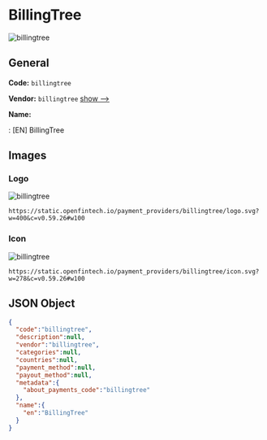 
# BillingTree 
![billingtree](https://static.openfintech.io/payment_providers/billingtree/logo.svg?w=400&c=v0.59.26#w100)  

## General 
 
**Code:** `billingtree` 
 
**Vendor:** `billingtree` [show -->](/vendors/billingtree/) 
 
**Name:** 
 
:	[EN] BillingTree 
 

## Images 

### Logo 
 
![billingtree](https://static.openfintech.io/payment_providers/billingtree/logo.svg?w=400&c=v0.59.26#w100)  

```
https://static.openfintech.io/payment_providers/billingtree/logo.svg?w=400&c=v0.59.26#w100
```  

### Icon 
 
![billingtree](https://static.openfintech.io/payment_providers/billingtree/icon.svg?w=278&c=v0.59.26#w100)  

```
https://static.openfintech.io/payment_providers/billingtree/icon.svg?w=278&c=v0.59.26#w100
```  

## JSON Object 

```json
{
  "code":"billingtree",
  "description":null,
  "vendor":"billingtree",
  "categories":null,
  "countries":null,
  "payment_method":null,
  "payout_method":null,
  "metadata":{
    "about_payments_code":"billingtree"
  },
  "name":{
    "en":"BillingTree"
  }
}
```  
